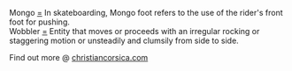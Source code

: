 Mongo [=](https://en.wikipedia.org/wiki/Footedness#:~:text=Mongo%20foot%20refers%20to%20the,rider's%20front%20foot%20for%20pushing.&text=Some%20skateboarders%20who%20do%20not,with%20their%20weaker%20back%20foot.) In skateboarding, Mongo foot refers to the use of the rider's front foot for pushing.  
Wobbler [=](https://www.merriam-webster.com/dictionary/wobble) Entity that moves or proceeds with an irregular rocking or staggering motion or unsteadily and clumsily from side to side.  
  
Find out more @ [christiancorsica.com](https://www.christiancorsica.com/)

<!--
**MongoWobbler/MongoWobbler** is a ✨ _special_ ✨ repository because its `README.md` (this file) appears on your GitHub profile.

Here are some ideas to get you started:

### Hi there 👋

- 🔭 I’m currently working on ...
- 🌱 I’m currently learning ...
- 👯 I’m looking to collaborate on ...
- 🤔 I’m looking for help with ...
- 💬 Ask me about ...
- 📫 How to reach me: ...
- 😄 Pronouns: ...
- ⚡ Fun fact: ...
-->
